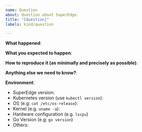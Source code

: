 ```yaml
---
name: Question
about: Question about SuperEdge.
title: "[Question]"
labels: kind/question

---
```


<!-- Please use this template while provide as much info as possible. Thanks!-->

**What happened**:

**What you expected to happen**:

**How to reproduce it (as minimally and precisely as possible)**:

**Anything else we need to know?**:

**Environment**:
- SuperEdge version:
- Kubernetes version (use `kubectl version`):
- OS (e.g: `cat /etc/os-release`):
- Kernel (e.g. `uname -a`):
- Hardware configuration (e.g. `lscpu`)
- Go Version (e.g: `go version`)
- Others: